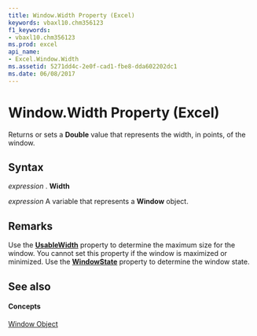 ```yaml
---
title: Window.Width Property (Excel)
keywords: vbaxl10.chm356123
f1_keywords:
- vbaxl10.chm356123
ms.prod: excel
api_name:
- Excel.Window.Width
ms.assetid: 5271dd4c-2e0f-cad1-fbe8-dda602202dc1
ms.date: 06/08/2017
---
```



# Window.Width Property (Excel)

Returns or sets a **Double** value that represents the width, in points, of the window.


## Syntax

 _expression_ . **Width**

 _expression_ A variable that represents a **Window** object.


## Remarks

Use the **[UsableWidth](window-usablewidth-property-excel.md)** property to determine the maximum size for the window. You cannot set this property if the window is maximized or minimized. Use the **[WindowState](window-windowstate-property-excel.md)** property to determine the window state.


## See also


#### Concepts


[Window Object](window-object-excel.md)

